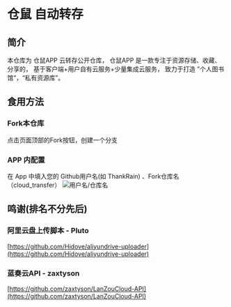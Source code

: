 # 仓鼠 自动转存
## 简介
本仓库为 仓鼠APP 云转存公开仓库，
仓鼠APP 是一款专注于资源存储、收藏、分享的，
基于客户端+用户自有云服务+少量集成云服务，
致力于打造 ”个人图书馆“，“私有资源库”。
## 食用方法
### Fork本仓库
点击页面顶部的Fork按钮，创建一个分支
### APP 内配置
在 App 中填入您的 Github用户名(如 ThankRain) 、Fork仓库名（cloud_transfer）
![用户名/仓库名]()
## 鸣谢(排名不分先后)
### 阿里云盘上传脚本 - Pluto
[https://github.com/Hidove/aliyundrive-uploader](https://github.com/Hidove/aliyundrive-uploader)
### 蓝奏云API - zaxtyson
[https://github.com/zaxtyson/LanZouCloud-API](https://github.com/zaxtyson/LanZouCloud-API)
